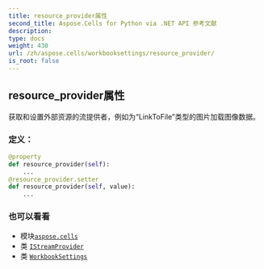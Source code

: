 ```yaml
---
title: resource_provider属性
second_title: Aspose.Cells for Python via .NET API 参考文献
description:
type: docs
weight: 430
url: /zh/aspose.cells/workbooksettings/resource_provider/
is_root: false
---
```

## resource_provider属性

获取和设置外部资源的流提供者，例如为“LinkToFile”类型的图片加载图像数据。
### 定义：
```python
@property
def resource_provider(self):
    ...
@resource_provider.setter
def resource_provider(self, value):
    ...
```

### 也可以看看
* 模块[`aspose.cells`](../../)
* 类 [`IStreamProvider`](/cells/python-net/zh/aspose.cells/istreamprovider)
* 类 [`WorkbookSettings`](/cells/python-net/zh/aspose.cells/workbooksettings)
